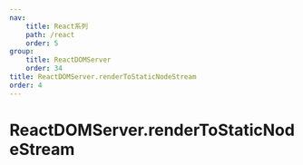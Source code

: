 ```yaml
---
nav:
    title: React系列
    path: /react
    order: 5
group:
    title: ReactDOMServer
    order: 34
title: ReactDOMServer.renderToStaticNodeStream
order: 4
---
```


# ReactDOMServer.renderToStaticNodeStream
